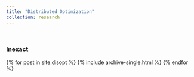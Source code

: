 ```yaml
---
title: "Distributed Optimization"
collection: research
---
```


<p>&nbsp;</p>



### Inexact 

{% for post in site.disopt %}
  {% include archive-single.html %}
{% endfor %}

